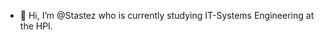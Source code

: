 - 👋 Hi, I’m @Stastez who is currently studying IT-Systems Engineering at the HPI. 

<!---
Stastez/Stastez is a ✨ special ✨ repository because its `README.md` (this file) appears on your GitHub profile.
You can click the Preview link to take a look at your changes.
--->
